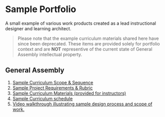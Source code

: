 # Sample Portfolio 

A small example of various work products created as a lead instructional designer and learning architect. 

> Please note that the example curriculum materials shared here have since been deprecated. These items are provided solely for portfolio context and are **NOT** representive of the current state of General Assembly intellectual property.

## General Assembly

1. [Sample Curriculum Scope & Sequence](./GA/sample_curriculum_design-ds.md)
1. [Sample Project Requirements & Rubric](https://gist.github.com/jeff-boykin/2036653aa2b1a020ceb089683d8ed35c)
1. [Sample Curriculum Materials (provided for instructors)](./GA/sample_materials_provided-dsi.md)
1. [Sample Curriculum schedule](./GA/sample_schedule_review_iosi.md)
1. [Video walkthrough illustrating sample design process and scope of work.](https://www.dropbox.com/s/km5k96k5m4aorf3/ID_Portfolio_Demo_Jeff-Boykin_6.17.mov?dl=0)

